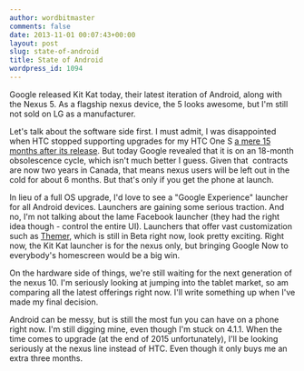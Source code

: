 ```yaml
---
author: wordbitmaster
comments: false
date: 2013-11-01 00:07:43+00:00
layout: post
slug: state-of-android
title: State of Android
wordpress_id: 1094
---
```


Google released Kit Kat today, their latest iteration of Android, along with the Nexus 5. As a flagship nexus device, the 5 looks awesome, but I'm still not sold on LG as a manufacturer.

Let's talk about the software side first. I must admit, I was disappointed when HTC stopped supporting upgrades for my HTC One S [a mere 15 months after its release](http://www.theverge.com/2013/7/2/4486950/htc-confirms-one-s-no-android-sense-5-update). But today Google revealed that it is on an 18-month obsolescence cycle, which isn't much better I guess. Given that  contracts are now two years in Canada, that means nexus users will be left out in the cold for about 6 months. But that's only if you get the phone at launch.

In lieu of a full OS upgrade, I'd love to see a "Google Experience" launcher for all Android devices. Launchers are gaining some serious traction. And no, I'm not talking about the lame Facebook launcher (they had the right idea though - control the entire UI). Launchers that offer vast customization such as [Themer](https://play.google.com/store/apps/details?id=com.mycolorscreen.themer&hl=en), which is still in Beta right now, look pretty exciting. Right now, the Kit Kat launcher is for the nexus only, but bringing Google Now to everybody's homescreen would be a big win.

On the hardware side of things, we're still waiting for the next generation of the nexus 10. I'm seriously looking at jumping into the tablet market, so am comparing all the latest offerings right now. I'll write something up when I've made my final decision.

Android can be messy, but is still the most fun you can have on a phone right now. I'm still digging mine, even though I'm stuck on 4.1.1. When the time comes to upgrade (at the end of 2015 unfortunately), I'll be looking seriously at the nexus line instead of HTC. Even though it only buys me an extra three months.
